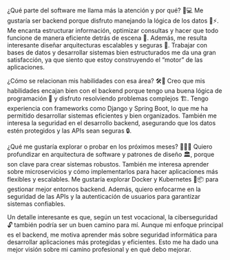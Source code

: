 ¿Qué parte del software me llama más la atención y por qué? 🤔💻
Me gustaría ser backend porque disfruto manejando la lógica de los datos 🧩⚡. Me encanta estructurar información, optimizar consultas y hacer que todo funcione de manera eficiente detrás de escena 🚀. Además, me resulta interesante diseñar arquitecturas escalables y seguras 🔐. Trabajar con bases de datos y desarrollar sistemas bien estructurados me da una gran satisfacción, ya que siento que estoy construyendo el “motor” de las aplicaciones.

¿Cómo se relacionan mis habilidades con esa área? 🛠️🎯
Creo que mis habilidades encajan bien con el backend porque tengo una buena lógica de programación 🧠 y disfruto resolviendo problemas complejos 🏗️. Tengo experiencia con frameworks como Django y Spring Boot, lo que me ha permitido desarrollar sistemas eficientes y bien organizados. También me interesa la seguridad en el desarrollo backend, asegurando que los datos estén protegidos y las APIs sean seguras 🔒.

¿Qué me gustaría explorar o probar en los próximos meses? 🚀👨‍💻
Quiero profundizar en arquitectura de software y patrones de diseño 🏛️, porque son clave para crear sistemas robustos. También me interesa aprender sobre microservicios y cómo implementarlos para hacer aplicaciones más flexibles y escalables. Me gustaría explorar Docker y Kubernetes 🐳📦 para gestionar mejor entornos backend. Además, quiero enfocarme en la seguridad de las APIs y la autenticación de usuarios para garantizar sistemas confiables.

Un detalle interesante es que, según un test vocacional, la ciberseguridad 🔓 también podría ser un buen camino para mí. Aunque mi enfoque principal es el backend, me motiva aprender más sobre seguridad informática para desarrollar aplicaciones más protegidas y eficientes. Esto me ha dado una mejor visión sobre mi camino profesional y en qué debo mejorar.

